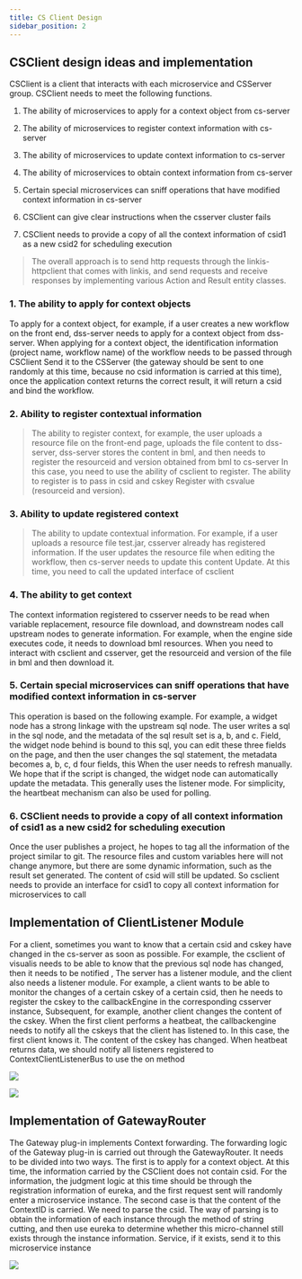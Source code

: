 ```yaml
---
title: CS Client Design
sidebar_position: 2
---
```


## **CSClient design ideas and implementation**

CSClient is a client that interacts with each microservice and CSServer group. CSClient needs to meet the following functions.

1. The ability of microservices to apply for a context object from cs-server

2. The ability of microservices to register context information with cs-server

3. The ability of microservices to update context information to cs-server

4. The ability of microservices to obtain context information from cs-server

5. Certain special microservices can sniff operations that have modified context information in cs-server

6. CSClient can give clear instructions when the csserver cluster fails

7. CSClient needs to provide a copy of all the context information of csid1 as a new csid2 for scheduling execution

> The overall approach is to send http requests through the linkis-httpclient that comes with linkis, and send requests and receive responses by implementing various Action and Result entity classes.

### 1. The ability to apply for context objects

To apply for a context object, for example, if a user creates a new workflow on the front end, dss-server needs to apply for a context object from dss-server. When applying for a context object, the identification information (project name, workflow name) of the workflow needs to be passed through CSClient Send it to the CSServer (the gateway should be sent to one randomly at this time, because no csid information is carried at this time), once the application context returns the correct result, it will return a csid and bind the workflow.

### 2. Ability to register contextual information

> The ability to register context, for example, the user uploads a resource file on the front-end page, uploads the file content to dss-server, dss-server stores the content in bml, and then needs to register the resourceid and version obtained from bml to cs-server In this case, you need to use the ability of csclient to register. The ability to register is to pass in csid and cskey
> Register with csvalue (resourceid and version).

### 3. Ability to update registered context

> The ability to update contextual information. For example, if a user uploads a resource file test.jar, csserver already has registered information. If the user updates the resource file when editing the workflow, then cs-server needs to update this content Update. At this time, you need to call the updated interface of csclient

### 4. The ability to get context

The context information registered to csserver needs to be read when variable replacement, resource file download, and downstream nodes call upstream nodes to generate information. For example, when the engine side executes code, it needs to download bml resources. When you need to interact with csclient and csserver, get the resourceid and version of the file in bml and then download it.

### 5. Certain special microservices can sniff operations that have modified context information in cs-server

This operation is based on the following example. For example, a widget node has a strong linkage with the upstream sql node. The user writes a sql in the sql node, and the metadata of the sql result set is a, b, and c. Field, the widget node behind is bound to this sql, you can edit these three fields on the page, and then the user changes the sql statement, the metadata becomes a, b, c, d four fields, this When the user needs to refresh manually. We hope that if the script is changed, the widget node can automatically update the metadata. This generally uses the listener mode. For simplicity, the heartbeat mechanism can also be used for polling.

### 6. CSClient needs to provide a copy of all context information of csid1 as a new csid2 for scheduling execution

Once the user publishes a project, he hopes to tag all the information of the project similar to git. The resource files and custom variables here will not change anymore, but there are some dynamic information, such as the result set generated. The content of csid will still be updated. So csclient needs to provide an interface for csid1 to copy all context information for microservices to call

## **Implementation of ClientListener Module**

For a client, sometimes you want to know that a certain csid and cskey have changed in the cs-server as soon as possible. For example, the csclient of visualis needs to be able to know that the previous sql node has changed, then it needs to be notified , The server has a listener module, and the client also needs a listener module. For example, a client wants to be able to monitor the changes of a certain cskey of a certain csid, then he needs to register the cskey to the callbackEngine in the corresponding csserver instance, Subsequent, for example, another client changes the content of the cskey. When the first client performs a heatbeat, the callbackengine needs to notify all the cskeys that the client has listened to. In this case, the first client knows it. The content of the cskey has changed. When heatbeat returns data, we should notify all listeners registered to ContextClientListenerBus to use the on method

![](/Images/Architecture/Public_Enhancement_Service/ContextService/linkis-contextservice-client-01.png)

![](/Images/Architecture/Public_Enhancement_Service/ContextService/linkis-contextservice-client-02.png)

## **Implementation of GatewayRouter**

The Gateway plug-in implements Context forwarding. The forwarding logic of the Gateway plug-in is carried out through the GatewayRouter. It needs to be divided into two ways. The first is to apply for a context object. At this time, the information carried by the CSClient does not contain csid. For the information, the judgment logic at this time should be through the registration information of eureka, and the first request sent will randomly enter a microservice instance.
The second case is that the content of the ContextID is carried. We need to parse the csid. The way of parsing is to obtain the information of each instance through the method of string cutting, and then use eureka to determine whether this micro-channel still exists through the instance information. Service, if it exists, send it to this microservice instance

![](/Images/Architecture/Public_Enhancement_Service/ContextService/linkis-contextservice-client-03.png)
